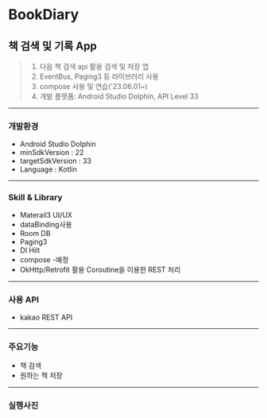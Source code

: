 # BookDiary
## 책 검색 및 기록 App
> 1. 다음 책 검색 api 활용 검색 및 저장 앱
> 2. EventBus, Paging3 등 라이브러리 사용
> 3. compose 사용 및 연습('23.06.01~)
> 4. 개발 플랫폼:  Android Studio Dolphin, API Level 33
------------
### 개발환경
+ Android Studio Dolphin  
+ minSdkVersion : 22  
+ targetSdkVersion : 33 
+ Language : Kotlin 
------------
### Skill & Library
+ Materail3 UI/UX 
+ dataBinding사용
+ Room DB 
+ Paging3 
+ DI Hilt  
+ compose -예정 
+ OkHttp/Retrofit 활용 Coroutine을 이용한 REST 처리 
------------
### 사용 API
+ kakao REST API
------------  
### 주요기능
+ 책 검색  
+ 원하는 책 저장  
------------
### 실행사진




